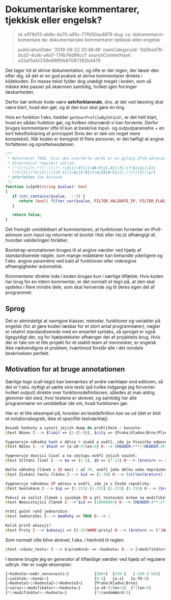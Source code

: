 Dokumentariske kommentarer, tjekkisk eller engelsk?
===================================================

> id: e5f1bf13-ab9e-4a70-a95c-77fb50aa4878
> slug:
> 	cs: dokumentacni-komentare
> 	da: dokumentariske-kommentarer-tjekkisk-eller-engelsk
> 
> publicationDate: '2019-08-22 20:48:46'
> mainCategoryId: '0d2bed76-dcd2-4ceb-a4d7-174b74d96cc1'
> sourceContentHash: a33af5a14338e9895fe87087362bd476

Det tager tid at skrive dokumentation, og ofte er der ingen, der læser den efter dig, så det er en god praksis at skrive kommentarer direkte i kildekoden. En masse tekst fylder dog unødigt meget i koden, som så måske ikke passer på skærmen samtidig, hvilket igen forringer læsbarheden.

Derfor bør enhver kode være **selvforklarende**, dvs. at det ved læsning skal være klart, hvad den gør, og at den kun skal gøre én ting.

Hvis en funktion f.eks. hedder `getUserProfileById($id)`, er det helt klart, hvad en sådan funktion gør, og hvilken returværdi vi kan forvente. Derfor bruges kommentarer ofte til kun at beskrive input- og outputparametre + en kort tekstforklaring af princippet (hvis der er tale om noget mere komplekst). Når koden er beregnet til flere personer, er det høfligt at angive forfatteren og oprettelsesdatoen.

```php
/**
 * Returnerer TRUE, hvis den overførte værdi er en gyldig IPv6-adresse
 * Alternativt regulært udtryk:
 * /^(((?=(?>.*?(::))(?!.+\3)))\3?|([\dA-F]{1,4}(\3|:(?!$)|$)|\2))
   (?4){5}((?4){2}|((2[0-4]|1\d|[1-9])?\d|25[0-5])(\.(?7)){3})\z/i
 * @forfatter Jan Barasek
 */
function isIpV6(string $value): bool
{
   if (str_contains($value, ':')) {
      return (bool) filter_var($value, FILTER_VALIDATE_IP, FILTER_FLAG_IPV6);
   }

   return false;
}
```

Det fremgår umiddelbart af kommentaren, at funktionen forventer en IPv6-adresse som input og returnerer et boolsk `TRUE` eller `FALSE` afhængigt af, hvordan valideringen forløber.

Bootstrap-annotationen bruges til at angive værdier ved hjælp af standardiserede nøgler, som mange redaktører kan behandle yderligere og f.eks. angive parametre ved kald af funktionen eller videregive afhængigheder automatisk.

Kommentarer direkte inde i koden bruges kun i særlige tilfælde. Hvis koden har brug for en intern kommentar, er det normalt et tegn på, at den skal opdeles i flere mindre dele, som skal henvende sig til deres egen del af programmet.

Sprog
--------------

Det er almindeligt at navngive klasser, metoder, funktioner og variabler på engelsk (for at gøre koden læsbar for et stort antal programmører), nøgler er relativt standardiserede med en ensartet syntaks, så sproget er også ligegyldigt der, og for hjælpetekster afhænger det af projektets brug. Hvis der er tale om et lille projekt for et stabilt team af mennesker, er engelsk ikke nødvendigvis et problem, tværtimod forstår alle i det mindste beskrivelsen perfekt.

Motivation for at bruge annotationen
-------------------

Særlige tegn (call-tegn) kan bemærkes af andre værktøjer end editoren, så det er f.eks. nyttigt at sætte sine tests (på hvilke indgange jeg forventer hvilket output) direkte over funktionsdefinitionen, således at man aldrig glemmer det sted, hvor testene er skrevet, og samtidig har alle programmører en umiddelbar idé om, hvad funktionen gør.

Her er et lille eksempel på, hvordan en testdefinition kan se ud (det er blot et notationsbegreb, ikke et specifikt testværktøj):

```php
Dosadí hodnoty a vynutí jejich dump do prohlížeče / konzole:
@test Název I---> $limit => {1-{5-8}}, $city => {Praha|Kladno|Brno|Plzeň} O---> [DUMP]

Vygeneruje náhodný hash o délce 6 znaků a ověří, zda je hlavička odpovědi jakákoli, kromě 201:
@test Název I---> $hash => {a-z0-9|len:6} O---> [HEADER:***|!HEADER:201]

Vygeneruje dvojici čísel a na výstupu ověří jejich součet:
@test Sčítání čísel I---> $a => {1-5}, $b => {7-12} O---> ($return == $a+$b)

Načte náhodný článek s ID mezi 1 až 30, ověří jeho délku nebo neprázdnost:
@test Získání textu článku I---> $id => {1-30} O---> (strlen($return) > 64 || $return != NULL)

Vygeneruje náhodnou IP adresu a ověří, zda je z České republiky:
@test Geolokace I---> $ip => {1-255}.{1-255}.{1-255}.{1-255} O---> ($return['land'] == 'DA')

Pokusí se načíst článek s vysokým ID a při testování mrkne na modifikátory (filtry):
@test Neexistující článek I---> $id => {1000000+} O---> [HEADER:4**:3**|NOCONTENT]

Vrátí počet rohů jednorožce:
@test Jednorožec I---> $maRohy => TRUE O---> 1

Kolik prstů ukazuji?
@test Prsty I---> $ukazuji => {0-10|NAME:prsty} O---> ($return == {*|NAME:prsty})
```

Som normalt ville blive skrevet, f.eks. i henhold til reglen:

```php
@test <název_testu> I---> $<proměnná> => <hodnota> O---> [<modifikátor>:<hodnota>] (<výraz_platnosti>)
```

I testene brugte jeg en generator af tilfældige værdier ved hjælp af regulære udtryk.
Her er nogle eksempler:

```php
{<hodnota><směr_nerovnosti>}           {500+}  {250-}   {-200-(-50)}
{<začátek>-<konec>}                    {0-5}   {a-z}   {a-f0-9}
{<Hodnota1>|<Hodnota2>|<Hodnota3>}     {Praha|Kladno|Brno}
{<výraz>|<modifikátor>:<hodnota>}      {a-z0-9|len:6}  {*|len:6}
{*|<modifikátor>:<hodnota>}            {*|randomWord:5}
```
